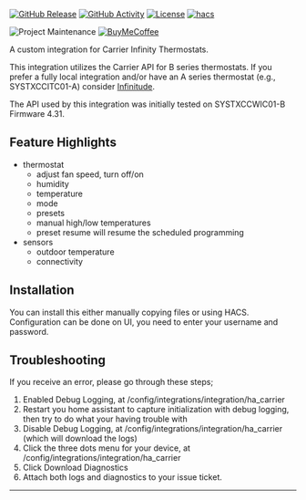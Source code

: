 [![GitHub Release][releases-shield]][releases]
[![GitHub Activity][commits-shield]][commits]
[![License][license-shield]](LICENSE)
[![hacs][hacsbadge]][hacs]

![Project Maintenance][maintenance-shield]
[![BuyMeCoffee][buymecoffeebadge]][buymecoffee]

A custom integration for Carrier Infinity Thermostats.

This integration utilizes the Carrier API for B series thermostats. If you prefer a fully local integration and/or have an A series thermostat (e.g., SYSTXCCITC01-A) consider [Infinitude](https://github.com/MizterB/homeassistant-infinitude).

The API used by this integration was initially tested on SYSTXCCWIC01-B Firmware 4.31.

## Feature Highlights ##
- thermostat
  - adjust fan speed, turn off/on
  - humidity
  - temperature
  - mode
  - presets
  - manual high/low temperatures
  - preset resume will resume the scheduled programming
- sensors
  - outdoor temperature
  - connectivity

## Installation ##
You can install this either manually copying files or using HACS. Configuration can be done on UI, you need to enter your username and password.

## Troubleshooting ##
If you receive an error, please go through these steps;
1. Enabled Debug Logging, at /config/integrations/integration/ha_carrier
2. Restart you home assistant to capture initialization with debug logging, then try to do what your having trouble with
3. Disable Debug Logging, at /config/integrations/integration/ha_carrier (which will download the logs)
4. Click the three dots menu for your device, at /config/integrations/integration/ha_carrier
5. Click Download Diagnostics
6. Attach both logs and diagnostics to your issue ticket.

***

[ha_carrier]: https://github.com/dahlb/ha_carrier
[commits-shield]: https://img.shields.io/github/commit-activity/y/dahlb/ha_carrier.svg?style=for-the-badge
[commits]: https://github.com/dahlb/ha_carrier/commits/main
[hacs]: https://github.com/hacs/integration
[hacsbadge]: https://img.shields.io/badge/HACS-Default-41BDF5.svg?style=for-the-badge
[forum]: https://community.home-assistant.io/
[license-shield]: https://img.shields.io/github/license/dahlb/ha_carrier.svg?style=for-the-badge
[maintenance-shield]: https://img.shields.io/badge/maintainer-Bren%20Dahl%20%40dahlb-blue.svg?style=for-the-badge
[releases-shield]: https://img.shields.io/github/release/dahlb/ha_carrier.svg?style=for-the-badge
[releases]: https://github.com/dahlb/ha_carrier/releases
[buymecoffee]: https://www.buymeacoffee.com/dahlb
[buymecoffeebadge]: https://img.shields.io/badge/buy%20me%20a%20coffee-donate-yellow.svg?style=for-the-badge
